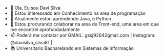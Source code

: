 - 👋 Ola, Eu sou Davi Silva
- 👀 Estou interessado em Conhecimento na area de programação
- 🌱 Atualmente estou aprendendo Java, e Python
- 💞️ Estou procurando colaborar na area de Front-end, uma area em que me encontrei aprofundadamente 
- 📫 Poderá me contatar por GMAIL: gssj92642gmail.com | Instagram: @davisilva_silva81 |
- 📚 Universitario Bacharelando em Sistemas de informação
